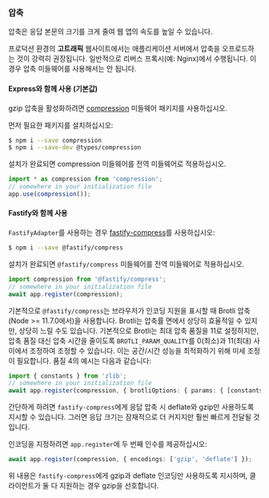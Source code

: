 ### 압축

압축은 응답 본문의 크기를 크게 줄여 웹 앱의 속도를 높일 수 있습니다.

프로덕션 환경의 **고트래픽** 웹사이트에서는 애플리케이션 서버에서 압축을 오프로드하는 것이 강력히 권장됩니다. 일반적으로 리버스 프록시(예: Nginx)에서 수행됩니다. 이 경우 압축 미들웨어를 사용해서는 안 됩니다.

#### Express와 함께 사용 (기본값)

gzip 압축을 활성화하려면 [compression](https://github.com/expressjs/compression) 미들웨어 패키지를 사용하십시오.

먼저 필요한 패키지를 설치하십시오:

```bash
$ npm i --save compression
$ npm i --save-dev @types/compression
```

설치가 완료되면 compression 미들웨어를 전역 미들웨어로 적용하십시오.

```typescript
import * as compression from 'compression';
// somewhere in your initialization file
app.use(compression());
```

#### Fastify와 함께 사용

`FastifyAdapter`를 사용하는 경우 [fastify-compress](https://github.com/fastify/fastify-compress)를 사용하십시오:

```bash
$ npm i --save @fastify/compress
```

설치가 완료되면 `@fastify/compress` 미들웨어를 전역 미들웨어로 적용하십시오.

```typescript
import compression from '@fastify/compress';
// somewhere in your initialization file
await app.register(compression);
```

기본적으로 `@fastify/compress`는 브라우저가 인코딩 지원을 표시할 때 Brotli 압축(Node >= 11.7.0에서)을 사용합니다. Brotli는 압축률 면에서 상당히 효율적일 수 있지만, 상당히 느릴 수도 있습니다. 기본적으로 Brotli는 최대 압축 품질을 11로 설정하지만, 압축 품질 대신 압축 시간을 줄이도록 `BROTLI_PARAM_QUALITY`를 0(최소)과 11(최대) 사이에서 조정하여 조정할 수 있습니다. 이는 공간/시간 성능을 최적화하기 위해 미세 조정이 필요합니다. 품질 4의 예시는 다음과 같습니다:

```typescript
import { constants } from 'zlib';
// somewhere in your initialization file
await app.register(compression, { brotliOptions: { params: { [constants.BROTLI_PARAM_QUALITY]: 4 } } });
```

간단하게 하려면 `fastify-compress`에게 응답 압축 시 deflate와 gzip만 사용하도록 지시할 수 있습니다. 그러면 응답 크기는 잠재적으로 더 커지지만 훨씬 빠르게 전달될 것입니다.

인코딩을 지정하려면 `app.register`에 두 번째 인수를 제공하십시오:

```typescript
await app.register(compression, { encodings: ['gzip', 'deflate'] });
```

위 내용은 `fastify-compress`에게 gzip과 deflate 인코딩만 사용하도록 지시하며, 클라이언트가 둘 다 지원하는 경우 gzip을 선호합니다.